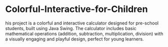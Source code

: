 # Colorful-Interactive-for-Children
his project is a colorful and interactive calculator designed for pre-school students, built using Java Swing. The calculator includes basic mathematical operations (addition, subtraction, multiplication, division) with a visually engaging and playful design, perfect for young learners. 
